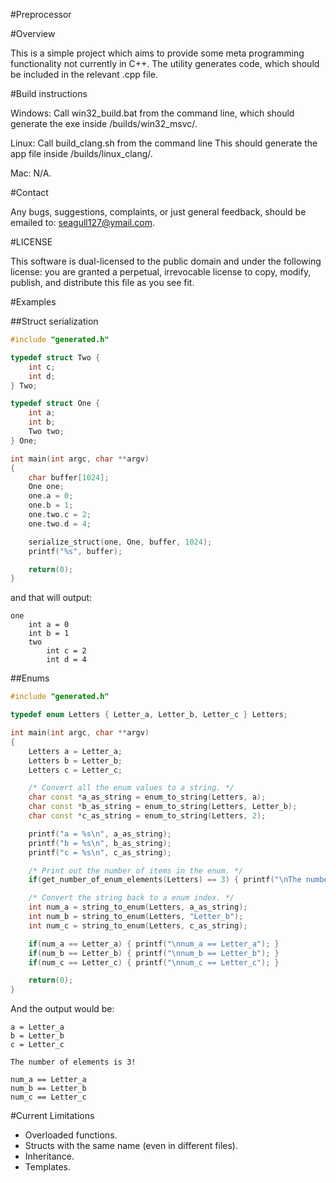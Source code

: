 #Preprocessor


#Overview

This is a simple project which aims to provide some meta programming functionality not currently in C++. The utility generates code, which should be included in the relevant .cpp file.

#Build instructions

Windows: Call win32_build.bat from the command line, which should generate the exe inside /builds/win32_msvc/.

Linux: Call build_clang.sh from the command line This should generate the app file inside /builds/linux_clang/.

Mac: N/A.

#Contact

Any bugs, suggestions, complaints, or just general feedback, should be emailed to: seagull127@ymail.com.

#LICENSE

This software is dual-licensed to the public domain and under the following license: you are granted a perpetual, irrevocable license to copy, modify, publish, and distribute this file as you see fit.

#Examples

##Struct serialization
```C++
#include "generated.h"

typedef struct Two {
    int c;
    int d;
} Two;

typedef struct One {
    int a;
    int b;
    Two two;
} One;

int main(int argc, char **argv)
{
    char buffer[1024];
    One one;
    one.a = 0;
    one.b = 1;
    one.two.c = 2;
    one.two.d = 4;

    serialize_struct(one, One, buffer, 1024);
    printf("%s", buffer);

    return(0);
}
```

and that will output:
```
one
    int a = 0
    int b = 1
    two
        int c = 2
        int d = 4
```

##Enums
```C++
#include "generated.h"

typedef enum Letters { Letter_a, Letter_b, Letter_c } Letters;

int main(int argc, char **argv)
{
    Letters a = Letter_a;
    Letters b = Letter_b;
    Letters c = Letter_c;

    /* Convert all the enum values to a string. */
    char const *a_as_string = enum_to_string(Letters, a);
    char const *b_as_string = enum_to_string(Letters, Letter_b);
    char const *c_as_string = enum_to_string(Letters, 2);

    printf("a = %s\n", a_as_string);
    printf("b = %s\n", b_as_string);
    printf("c = %s\n", c_as_string);

    /* Print out the number of items in the enum. */
    if(get_number_of_enum_elements(Letters) == 3) { printf("\nThe number of elements is 3!\n"); }

    /* Convert the string back to a enum index. */
    int num_a = string_to_enum(Letters, a_as_string);
    int num_b = string_to_enum(Letters, "Letter_b");
    int num_c = string_to_enum(Letters, c_as_string);

    if(num_a == Letter_a) { printf("\nnum_a == Letter_a"); }
    if(num_b == Letter_b) { printf("\nnum_b == Letter_b"); }
    if(num_c == Letter_c) { printf("\nnum_c == Letter_c"); }

    return(0);
}
```
And the output would be:
```
a = Letter_a
b = Letter_b
c = Letter_c

The number of elements is 3!

num_a == Letter_a
num_b == Letter_b
num_c == Letter_c
```

#Current Limitations
- Overloaded functions.
- Structs with the same name (even in different files).
- Inheritance.
- Templates.
